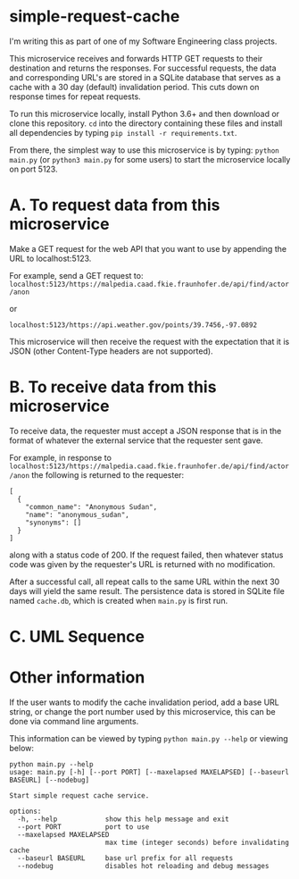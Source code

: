 # simple-request-cache

I'm writing this as part of one of my Software Engineering class projects.

This microservice receives and forwards HTTP GET requests to their destination and returns the responses. For successful requests, the data and corresponding URL's are stored in a SQLite database that serves as a cache with a 30 day (default) invalidation period. This cuts down on response times for repeat requests.

To run this microservice locally, install Python 3.6+ and then download or clone this repository. `cd` into the directory containing these files and install all dependencies by typing `pip install -r requirements.txt`.

From there, the simplest way to use this microservice is by typing:
`python main.py` (or `python3 main.py` for some users) to start the microservice locally on port 5123.

# A. To request data from this microservice

Make a GET request for the web API that you want to use by appending the URL to localhost:5123.

For example, send a GET request to:
`localhost:5123/https://malpedia.caad.fkie.fraunhofer.de/api/find/actor/anon`

or

`localhost:5123/https://api.weather.gov/points/39.7456,-97.0892`

This microservice will then receive the request with the expectation that it is JSON (other Content-Type headers are not supported).

# B. To receive data from this microservice

To receive data, the requester must accept a JSON response that is in the format of whatever the external service that the requester sent gave.

For example, in response to `localhost:5123/https://malpedia.caad.fkie.fraunhofer.de/api/find/actor/anon` the following is returned to the requester:

```
[
  {
    "common_name": "Anonymous Sudan",
    "name": "anonymous_sudan",
    "synonyms": []
  }
]
```

along with a status code of 200. If the request failed, then whatever status code was given by the requester's URL is returned with no modification.

After a successful call, all repeat calls to the same URL within the next 30 days will yield the same result. The persistence data is stored in SQLite file named `cache.db`, which is created when `main.py` is first run.

# C. UML Sequence



# Other information

If the user wants to modify the cache invalidation period, add a base URL string, or change the port number used by this microservice, this can be done via command line arguments. 

This information can be viewed by typing `python main.py --help` or viewing below:

```
python main.py --help
usage: main.py [-h] [--port PORT] [--maxelapsed MAXELAPSED] [--baseurl BASEURL] [--nodebug]

Start simple request cache service.

options:
  -h, --help            show this help message and exit
  --port PORT           port to use
  --maxelapsed MAXELAPSED
                        max time (integer seconds) before invalidating cache
  --baseurl BASEURL     base url prefix for all requests
  --nodebug             disables hot reloading and debug messages
```